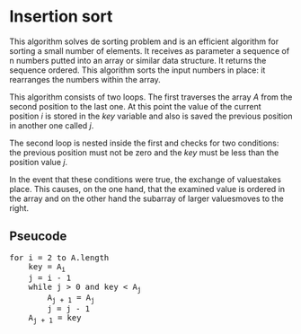 # Insertion sort

This algorithm solves de sorting problem and is an efficient algorithm for sorting a small number of elements. It receives as parameter a sequence of n numbers putted into an array or similar data structure.  It returns the sequence ordered. This algorithm sorts the input numbers in place: it rearranges the numbers within the array. 

This algorithm consists of two loops. The first traverses the array _A_ from the second position to the last one.
At this point the value of the current position _i_ is stored in the _key_ variable and also is saved the previous position in another one called _j_.

The second loop is nested inside the first and checks for two conditions: the previous position must not be zero and the _key_ must be  less than the position value _j_.

In the event that these conditions were true, the exchange of values ​​takes place. This causes, on the one hand, that the examined value is ordered in the array and on the other hand the subarray of larger values ​​moves to the right.

## Pseucode

<pre>
for i = 2 to A.length
	key = A<sub>i</sub>
	j = i - 1
	while j > 0 and key < A<sub>j</sub> 
		A<sub>j + 1</sub> = A<sub>j</sub>
		j = j - 1
	A<sub>j + 1</sub> = key
</pre>